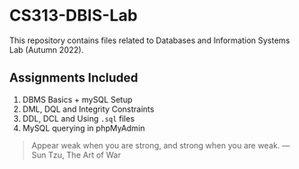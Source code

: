 # CS313-DBIS-Lab
This repository contains files related to Databases and Information Systems Lab (Autumn 2022).

## Assignments Included
1. DBMS Basics + mySQL Setup
2. DML, DQL and Integrity Constraints
3. DDL, DCL and Using ```.sql``` files
4. MySQL querying in phpMyAdmin

> Appear weak when you are strong, and strong when you are weak. &mdash; Sun Tzu, The Art of War
